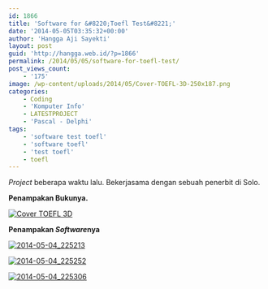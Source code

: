 ```yaml
---
id: 1866
title: 'Software for &#8220;Toefl Test&#8221;'
date: '2014-05-05T03:35:32+00:00'
author: 'Hangga Aji Sayekti'
layout: post
guid: 'http://hangga.web.id/?p=1866'
permalink: /2014/05/05/software-for-toefl-test/
post_views_count:
    - '175'
image: /wp-content/uploads/2014/05/Cover-TOEFL-3D-250x187.png
categories:
    - Coding
    - 'Komputer Info'
    - LATESTPROJECT
    - 'Pascal - Delphi'
tags:
    - 'software test toefl'
    - 'software toefl'
    - 'test toefl'
    - toefl
---
```


*Project* beberapa waktu lalu. Bekerjasama dengan sebuah penerbit di Solo.

**Penampakan Bukunya.**

[![Cover TOEFL 3D](http://hangga.web.id/wp-content/uploads/2014/05/Cover-TOEFL-3D.png)  ](http://hangga.web.id/wp-content/uploads/2014/05/Cover-TOEFL-3D.png)

**Penampakan *Software*nya**

[![2014-05-04_225213](http://hangga.web.id/wp-content/uploads/2014/05/2014-05-04_225213-1024x545.png)](http://hangga.web.id/wp-content/uploads/2014/05/2014-05-04_225213.png)

[![2014-05-04_225252](http://hangga.web.id/wp-content/uploads/2014/05/2014-05-04_225252-1024x545.png)](http://hangga.web.id/wp-content/uploads/2014/05/2014-05-04_225252.png)

[![2014-05-04_225306](http://hangga.web.id/wp-content/uploads/2014/05/2014-05-04_225306-1024x545.png)](http://hangga.web.id/wp-content/uploads/2014/05/2014-05-04_225306.png)